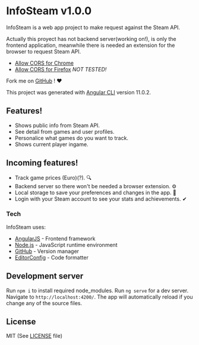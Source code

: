 # InfoSteam v1.0.0

InfoSteam is a web app project to make request against the Steam API.

Actually this proyect has not backend server(working on!), is only the frontend application, meanwhile there is needed an extension for the browser to request Steam API.

* [Allow CORS for Chrome](https://chrome.google.com/webstore/detail/allow-cors-access-control/lhobafahddgcelffkeicbaginigeejlf)
* [Allow CORS for Firefox](https://addons.mozilla.org/en-US/firefox/addon/cors-everywhere/) *NOT TESTED!*

Fork me on [GitHub](https://github.com/KoreanJuice/InfoSteam) ! ❤

This project was generated with [Angular CLI](https://github.com/angular/angular-cli) version 11.0.2.

## Features!

* Shows public info from Steam API.
* See detail from games and user profiles.
* Personalice what games do you want to track.
* Shows current player ingame.

## Incoming features!

* Track game prices (Euro)(?). 🔍
* Backend server so there won't be needed a browser extension. ⚙
* Local storage to save your preferences and changes in the app. 📁
* Login with your Steam account to see your stats and achievements. ✔

### Tech

InfoSteam uses:

* [AngularJS](https://angular.io/cli) - Frontend framework
* [Node.js](https://nodejs.org/en/docs/) - JavaScript runtime environment
* [GitHub](https://github.com) - Version manager
* [EditorConfig](https://editorconfig.org/) - Code formatter

## Development server

Run `npm i` to install required node_modules.
Run `ng serve` for a dev server. Navigate to `http://localhost:4200/`. The app will automatically reload if you change any of the source files.

License
----

MIT (See [LICENSE](https://github.com/KoreanJuice/InfoSteam/blob/master/LICENSE) file)
